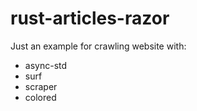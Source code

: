 # rust-articles-razor

Just an example for crawling website with: 

- async-std
- surf
- scraper
- colored
